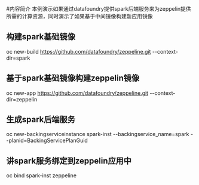 #内容简介
本例演示如果通过datafoundry提供spark后端服务来为zeppelin提供所需的计算资源，同时演示了如果基于中间镜像构建新应用镜像
##  构建spark基础镜像  
oc new-build https://github.com/datafoundry/zeppeline.git --context-dir=spark  

##  基于spark基础镜像构建zeppelin镜像  
oc new-app https://github.com/datafoundry/zeppeline.git --context-dir=zeppelin  

##  生成spark后端服务
 oc new-backingserviceinstance spark-inst --backingservice_name=spark --planid=BackingServicePlanGuid  

##  讲spark服务绑定到zeppelin应用中
 oc bind spark-inst zeppeline
